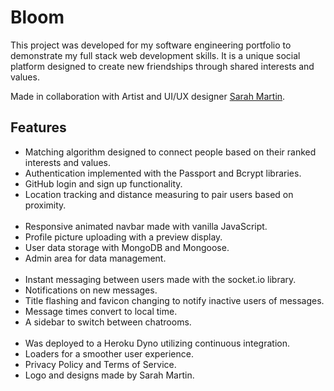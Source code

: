 # Bloom

This project was developed for my software engineering portfolio to demonstrate my full stack web development skills.
It is a unique social platform designed to create new friendships through shared interests and values.

Made in collaboration with Artist and UI/UX designer [Sarah Martin](https://www.sarahmartinart.com/).

## Features

- Matching algorithm designed to connect people based on their ranked interests and values.
- Authentication implemented with the Passport and Bcrypt libraries.
- GitHub login and sign up functionality.
- Location tracking and distance measuring to pair users based on proximity.
<br>&nbsp;
- Responsive animated navbar made with vanilla JavaScript.
- Profile picture uploading with a preview display.
- User data storage with MongoDB and Mongoose.
- Admin area for data management.
<br>&nbsp;
- Instant messaging between users made with the socket.io library.
- Notifications on new messages.
- Title flashing and favicon changing to notify inactive users of messages.
- Message times convert to local time.
- A sidebar to switch between chatrooms.
<br>&nbsp;
- Was deployed to a Heroku Dyno utilizing continuous integration.
- Loaders for a smoother user experience.
- Privacy Policy and Terms of Service.
- Logo and designs made by Sarah Martin.
